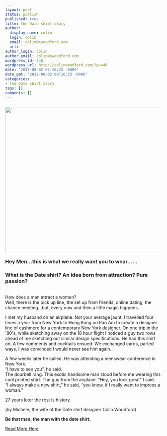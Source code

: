 ```yaml
---
layout: post
status: publish
published: true
title: the Date shirt story
author:
  display_name: colin
  login: colin
  email: colin@cwoodford.com
  url: ''
author_login: colin
author_email: colin@cwoodford.com
wordpress_id: 446
wordpress_url: http://colinwoodford.com/?p=446
date: '2012-08-02 02:16:23 -0400'
date_gmt: '2012-08-02 09:16:23 -0400'
categories:
- the Date shirt story
tags: []
comments: []
---
```

<div class = "posts-box">
<h3><a href="http://colinwoodforddesign.com/wp-content/uploads/2011/08/dateshirt.jpg"><img class="size-large wp-image-14 aligncenter" title="dateshirt" src="http://colinwoodforddesign.com/wp-content/uploads/2011/08/dateshirt-1024x826.jpg" alt="" width="584" height="471" /></a>
<p><strong>Hey Men...this is what we really want you to wear......</strong></h3></p>
<h3>What is the Date shirt? An idea born from attraction? Pure passion?</h3><br />
How does a man attract a women?<br />
 Well, there is the pick up line, the set up from friends, online dating, the chance meeting...but, every now and then a little magic happens.</p>
<p>I met my husband on an airplane. Not your average jaunt. I travelled four times a year from New York to Hong Kong on Pan Am to create a designer line of cashmere for a contemporary New York designer. On one trip in the '80's, while sketching away on the 18 hour flight I noticed a guy two rows ahead of me sketching out similar design specifications. He had this shirt on. A few comments and cocktails ensued. We exchanged cards, parted ways, I was convinced I would never see him again.</p>
<p>A few weeks later he called. He was attending a menswear conference in New York.<br />
 &ldquo;I have to see you&rdquo;, he said.<br />
 The doorbell rang. This exotic handsome man stood before me wearing this cool printed shirt. The guy from the airplane. &ldquo;Hey, you look great&rdquo; I said.<br />
 &ldquo;I always make a new shirt,&rdquo; he said, &ldquo;you know, if I really want to impress a woman.&rdquo;</p>
<p>27 years later the rest is history.</p>
<p>(by Michele, the wife of the Date shirt designer Colin Woodford)</p>
<p><strong>Be that man, the man with the date shirt.</strong></p>
<p><a href="http://thedateshirt.com/" target="_blank">Read More Here</a></p>
</div>